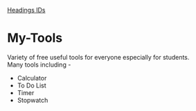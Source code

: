 [Headings IDs](#My-Tools)
# My-Tools

Variety of free useful tools for everyone especially for students.<br>
Many tools including - 

* Calculator
* To Do List
* Timer
* Stopwatch
